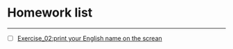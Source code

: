# Homework list
***
- [ ] [Exercise_02:print your English name on the screan](https://baike.baidu.com/item/秋叶原/1341650?fr=aladdin)

